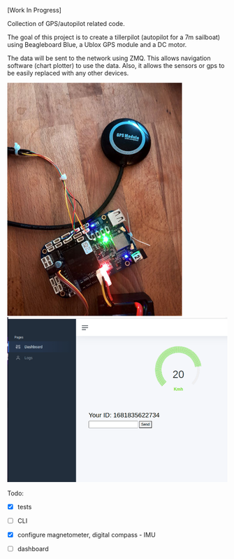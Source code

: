 
[Work In Progress]

Collection of GPS/autopilot related code.


The goal of this project is to create a tillerpilot (autopilot for a 7m sailboat)
using Beagleboard Blue, a Ublox GPS module and a DC motor.

The data will be sent to the network using ZMQ. This allows navigation software (chart plotter) 
to use the data. Also, it allows the sensors or gps to be easily replaced with any 
other devices.


 

![](https://github.com/Alex-CodeLab/gpslib/blob/main/bbb_gps.jpg)
![](https://github.com/Alex-CodeLab/gpslib/blob/main/dashboard.png)

Todo:
- [x] tests
- [ ] CLI
- [x] configure magnetometer, digital compass - IMU
- [ ] dashboard


